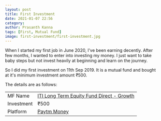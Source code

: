 ```yaml
---
layout: post
title: First Investment
date: 2021-01-07 22:56
category: 
author: Prasanth Kanna
tags: [First, Mutual Fund]
image: first-investment/first-investment.jpg
---
```


When I started my first job in June 2020, I've been earning decently. After few months, I wanted to enter into investing my money. I just want to take baby steps but not invest heavily at beginning and learn on the journey.

So I did my first investment on 11th Sep 2019. It is a mutual fund and bought at it's minimum investment amount ₹500.

The details are as follows:

| | |
---| ---
MF Name | [ITI Long Term Equity Fund Direct - Growth](https://www.google.com/finance/quote/ITI_LONG_TERM_15Y5KE6:MUTF_IN)
Investment | ₹500
Platform | [Paytm Money](https://www.paytmmoney.com/)
